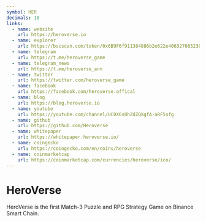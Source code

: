 ```yaml
---
symbol: HER
decimals: 18
links:
  - name: website
    url: https://heroverse.io
  - name: explorer
    url: https://bscscan.com/token/0x6B9F6f911384886b2e622e406327085238F8A3C5
  - name: telegram
    url: https://t.me/heroverse_game
  - name: telegram_news
    url: https://t.me/heroverse_ann
  - name: twitter
    url: https://twitter.com/heroverse_game
  - name: facebook
    url: https://facebook.com/heroverse.offical
  - name: blog
    url: https://blog.heroverse.io
  - name: youtube
    url: https://youtube.com/channel/UC0X6s8hZdZQXgfA-aRF5sfg
  - name: github
    url: https://github.com/Heroverse
  - name: whitepaper
    url: https://whitepaper.heroverse.io/
  - name: coingecko
    url: https://coingecko.com/en/coins/heroverse
  - name: coinmarketcap
    url: https://coinmarketcap.com/currencies/heroverse/ico/
---
```


# HeroVerse

HeroVerse is the first Match-3 Puzzle and RPG Strategy Game on Binance Smart Chain.
